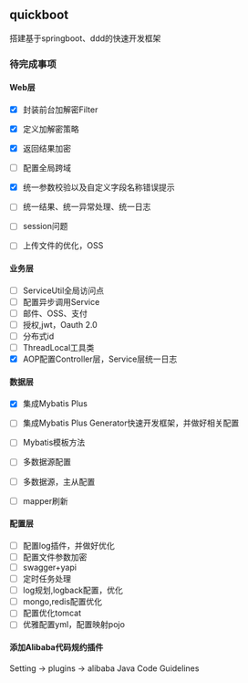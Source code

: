 ## quickboot
搭建基于springboot、ddd的快速开发框架

### 待完成事项

#### Web层

- [x] 封装前台加解密Filter
- [x] 定义加解密策略
- [x] 返回结果加密
- [ ] 配置全局跨域
- [x] 统一参数校验以及自定义字段名称错误提示 
- [ ] 统一结果、统一异常处理、统一日志
- [ ] session问题
- [ ] 上传文件的优化，OSS
  

#### 业务层


- [ ] ServiceUtil全局访问点
- [ ] 配置异步调用Service
- [ ] 邮件、OSS、支付
- [ ] 授权,jwt，Oauth 2.0
- [ ] 分布式id
- [ ] ThreadLocal工具类
- [x] AOP配置Controller层，Service层统一日志

#### 数据层

- [x] 集成Mybatis Plus
- [ ] 集成Mybatis Plus Generator快速开发框架，并做好相关配置
- [ ] Mybatis模板方法
- [ ] 多数据源配置
- [ ] 多数据源，主从配置
- [ ] mapper刷新


#### 配置层

- [ ] 配置log插件，并做好优化
- [ ] 配置文件参数加密
- [ ] swagger+yapi
- [ ] 定时任务处理
- [ ] log规划,logback配置，优化
- [ ] mongo,redis配置优化
- [ ] 配置优化tomcat
- [ ] 优雅配置yml，配置映射pojo

#### 添加Alibaba代码规约插件
Setting -> plugins -> alibaba Java Code Guidelines
